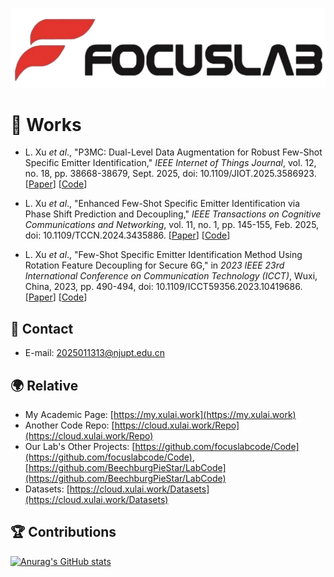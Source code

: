 ![FocusLab](./FocusLab_Logo.png)

# 📑 Works
* L. Xu *et al*., "P3MC: Dual-Level Data Augmentation for Robust Few-Shot Specific Emitter Identification," *IEEE Internet of Things Journal*, vol. 12, no. 18, pp. 38668-38679, Sept. 2025, doi: 10.1109/JIOT.2025.3586923. [[Paper](https://ieeexplore.ieee.org/document/11073147)] [[Code](https://github.com/IcedWatermelonJuice/P3MC)]

* L. Xu *et al*., "Enhanced Few-Shot Specific Emitter Identification via Phase Shift Prediction and Decoupling," *IEEE Transactions on Cognitive Communications and 
Networking*, vol. 11, no. 1, pp. 145-155, Feb. 2025, doi: 10.1109/TCCN.2024.3435886. [[Paper](https://ieeexplore.ieee.org/document/10614374)] [[Code](https://github.com/IcedWatermelonJuice/FS-SEI/tree/main/PSPD)]

* L. Xu *et al*., "Few-Shot Specific Emitter Identification Method Using Rotation Feature Decoupling for Secure 6G," in *2023 IEEE 23rd International Conference on 
Communication Technology (ICCT)*, Wuxi, China, 2023, pp. 490-494, doi: 10.1109/ICCT59356.2023.10419686. [[Paper](https://ieeexplore.ieee.org/document/10419686)] [[Code](https://github.com/IcedWatermelonJuice/FS-SEI/tree/main/Rotation-Feature-Decoupling)]

## 📧 Contact
* E-mail: [2025011313@njupt.edu.cn](mailto:2025011313@njupt.edu.cn)

## 🌍 Relative
- My Academic Page: [https://my.xulai.work](https://my.xulai.work)
- Another Code Repo: [https://cloud.xulai.work/Repo](https://cloud.xulai.work/Repo)
- Our Lab's Other Projects: [https://github.com/focuslabcode/Code](https://github.com/focuslabcode/Code), [https://github.com/BeechburgPieStar/LabCode](https://github.com/BeechburgPieStar/LabCode)
- Datasets: [https://cloud.xulai.work/Datasets](https://cloud.xulai.work/Datasets)

## 🏆 Contributions
[![Anurag's GitHub stats](https://github-readme-stats.vercel.app/api?username=IcedWatermelonJuice&show_icons=true&theme=ambient_gradient)](https://github.com/anuraghazra/github-readme-stats)

